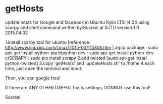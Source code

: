 # getHosts
update hosts for Google and facebook in Ubuntu Kylin LTS 14.04 using scarpy and shell command
written by:Susreal at SJTU
version:1.0
2015.04.02

1.install scarpy tool for ubuntu
    [reference: http://www.linuxidc.com/Linux/2015-03/115306.htm ]
    a)pip package : sudo apt-get install python-pip
    b)python dev : sudo apt-get install python-dev
    c)SCRAPY : sudo pip install scrapy
2.add twisted
    [sudo apt-get install python-twisted]
3.copy 'getHosts' and 'updateHosts.sh' to /home
4.each time, just open the terminal and input:
    <sudo bash updateHosts.sh>
    
Then, you can google free!

If there are ANY OTHER USEFUL hosts settings, DONNOT use this tool!

Susreal

